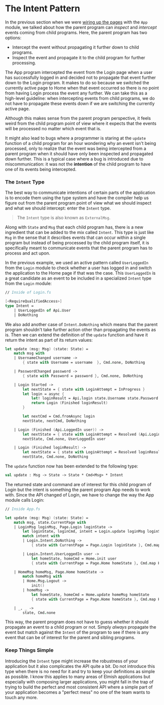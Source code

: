# The Intent Pattern

In the previous section when we were [wiring up the pages](understanding-data-communication#wiring-up-the-pages) with the `App` module, we talked about how the parent program can *inspect* and *intercept* events coming from child programs. Here, the parent program has two options:
- Intercept the event without propagating it further down to child programs.
- Inspect the event and propagate it to the child program for further processing.

The App program intercepted the event from the Login page when a user has successfully logged in and decided not to propagate that event further down to the Login program. It makes to do so because we switched the currently active page to Home when that event occurred so there is no point from having Login process the event any further. We can take this as a high-level guideline: when intercepting events from child programs, we do not have to propagate these events down if we are switching the currently active page.

Although this makes sense from the parent program perspective, it feels weird from the child program point of view where it expects that the events will be processed no matter which event that is.

It might also lead to bugs where a programmer is staring at the `update` function of a child program for an hour wondering why an event isn't being processed, only to realize that the event was being intercepted from a parent program when it should have only been inspected and propagated down further. This is a typical case where a bug is introduced due to miscommunication: it was not the **intention** of the child program to have one of its events being intercepted.

### The `Intent` Type

The best way to communicate intentions of certain parts of the application is to encode them using the type system and have the compiler help us figure out from the parent program point of view what we should inspect and what we should intercept: enter the `Intent` type.

> The `Intent` type is also known as `ExternalMsg`.

Along with `State` and `Msg` that each child program has, there is a new ingredient that can be added to the mix called `Intent`. This type is just like `Msg` in the sense that it describes events that can occur within a single program but instead of being processed by the child program itself, it is specifically meant to communicate events that the parent program has to process and act upon.

In the previous example, we used an active pattern called `UserLoggedIn` from the `Login` module to check whether a user has logged in and switch the application to the Home page if that was the case. This `UserLoggedIn` is a great candidate as an event to be included in a specialized `Intent` type from the `Login` module:
```fsharp
// Inside of Login.fs

[<RequireQualifiedAccess>]
type Intent =
    | UserLoggedIn of Api.User
    | DoNothing
```
We also add another case of `Intent.DoNothing` which means that the parent program shouldn't take further action other than propagating the events as is. Then we can extend the definition of the `update` function and have it return the intent as part of its return values:
```fsharp {highlight: [19, 20, 21]}
let update (msg: Msg) (state: State) =
    match msg with
    | UsernameChanged username ->
        { state with Username = username  }, Cmd.none, DoNothing

    | PasswordChanged password ->
        { state with Password = password }, Cmd.none, DoNothing

    | Login Started ->
        let nextState = { state with LoginAttempt = InProgress }
        let login = async {
            let! loginResult = Api.login state.Username state.Password
            return Login (Finished loginResult)
        }

        let nextCmd = Cmd.fromAsync login
        nextState, nextCmd, DoNothing

    | Login (Finished (Api.LoggedIn user)) ->
        let nextState = { state with LoginAttempt = Resolved (Api.LoginResult.LoggedIn user) }
        nextState, Cmd.none, UserLoggedIn user

    | Login (Finished loginResult) ->
        let nextState = { state with LoginAttempt = Resolved loginResult }
        nextState, Cmd.none, DoNothing
```
The `update` function now has been extended to the following type:
```fsharp
val update : Msg -> State -> State * Cmd<Msg> * Intent
```
The returned state and command are of interest for this child program of Login but the intent is something the parent program App needs to work with. Since the API changed of Login, we have to change the way the App module calls Login:
```fsharp {highlight: ['6-13']}
// Inside App.fs

let update (msg: Msg) (state: State) =
    match msg, state.CurrentPage with
    | LoginMsg loginMsg, Page.Login loginState ->
        let loginState, loginCmd, intent = Login.update loginMsg loginState
        match intent with
        | Login.Intent.DoNothing ->
            { state with CurrentPage = Page.Login loginState }, Cmd.map LoginMsg loginCmd

        | Login.Intent.UserLoggedIn user ->
            let homeState, homeCmd = Home.init user
            { state with CurrentPage = Page.Home homeState }, Cmd.map HomeMsg homeCmd

    | HomeMsg homeMsg, Page.Home homeState ->
        match homeMsg with
        | Home.Msg.Logout ->
            init()
        | homeMsg ->
            let homeState, homeCmd = Home.update homeMsg homeState
            { state with CurrentPage = Page.Home homeState }, Cmd.map HomeMsg homeCmd

    | _, _ ->
        state, Cmd.none
```
This way, the parent program does not have to guess whether it should propagate an event to a child program or not. Simply *always* propagate the event but match against the `Intent` of the program to see if there is any event that can be of interest for the parent and sibling programs.

### Keep Things Simple

Introducing the `Intent` type might increase the robustness of your application but it also complicates the API quite a bit. Do not introduce this type when there is no need for it and try to keep your definitions as simple as possible. I know this applies to many areas of Elmish applications but especially with composing larger applications, you might fall in the trap of trying to build the perfect and most consistent API where a simple part of your application becomes a "perfect mess" no one of the team wants to touch any more.
